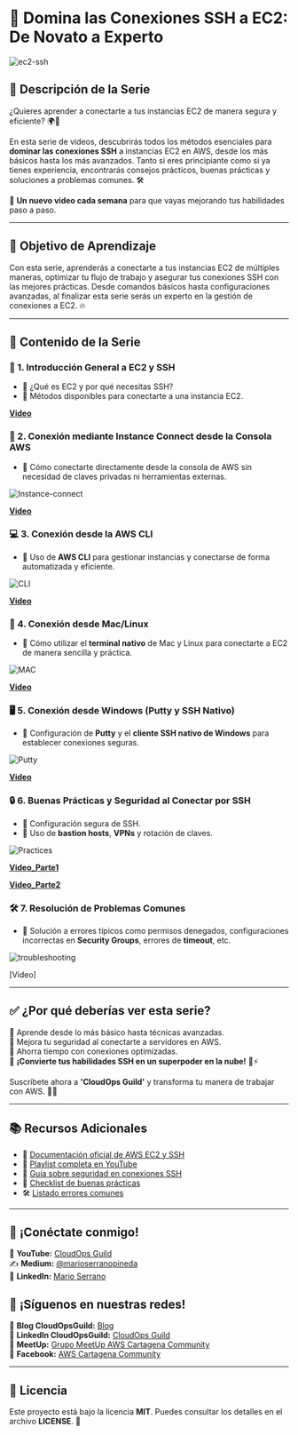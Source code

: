 # 🔐 Domina las Conexiones SSH a EC2: De Novato a Experto

![ec2-ssh](imagenes/masteringSSH_connections.png)

## 📝 Descripción de la Serie

¿Quieres aprender a conectarte a tus instancias EC2 de manera segura y eficiente? 🌍🚀

En esta serie de videos, descubrirás todos los métodos esenciales para **dominar las conexiones SSH** a instancias EC2 en AWS, desde los más básicos hasta los más avanzados. Tanto si eres principiante como si ya tienes experiencia, encontrarás consejos prácticos, buenas prácticas y soluciones a problemas comunes. 🛠️

📅 **Un nuevo video cada semana** para que vayas mejorando tus habilidades paso a paso.

---

## 🎯 Objetivo de Aprendizaje

Con esta serie, aprenderás a conectarte a tus instancias EC2 de múltiples maneras, optimizar tu flujo de trabajo y asegurar tus conexiones SSH con las mejores prácticas. Desde comandos básicos hasta configuraciones avanzadas, al finalizar esta serie serás un experto en la gestión de conexiones a EC2. 🔥

---

## 📌 Contenido de la Serie

### 📌 1. Introducción General a EC2 y SSH
- 📍 ¿Qué es EC2 y por qué necesitas SSH?
- 📍 Métodos disponibles para conectarte a una instancia EC2.

**[Video](https://youtu.be/Uqdb9p36yUA)**

### 🔑 2. Conexión mediante Instance Connect desde la Consola AWS
- 📍 Cómo conectarte directamente desde la consola de AWS sin necesidad de claves privadas ni herramientas externas.

![Instance-connect](imagenes/Instance_Connect.png)

**[Video](https://youtu.be/cJSf-yH4gzI)**

### 💻 3. Conexión desde la AWS CLI
- 📍 Uso de **AWS CLI** para gestionar instancias y conectarse de forma automatizada y eficiente.

![CLI](imagenes/CLI_to_Connect_to_EC2.png)

**[Video](https://youtu.be/KC4-1y23Kes)**

### 🐧 4. Conexión desde Mac/Linux
- 📍 Cómo utilizar el **terminal nativo** de Mac y Linux para conectarte a EC2 de manera sencilla y práctica.

![MAC](imagenes/EC2_from_Mac_Linux.png)

**[Video](https://youtu.be/xuFcYQM3o9I)**

### 🖥️ 5. Conexión desde Windows (Putty y SSH Nativo)
- 📍 Configuración de **Putty** y el **cliente SSH nativo de Windows** para establecer conexiones seguras.

![Putty](imagenes/Putty_Native_SSH.png)

**[Video](https://youtu.be/mpJgbS9vbJA)**

### 🔒 6. Buenas Prácticas y Seguridad al Conectar por SSH
- 📍 Configuración segura de SSH.
- 📍 Uso de **bastion hosts**, **VPNs** y rotación de claves.

![Practices](imagenes/Secure_Your_SSHConnection_%20Best%20Practices.png)

**[Video_Parte1](https://youtu.be/wD-QL2kuC_c)**

**[Video_Parte2](https://youtu.be/kR9FkE2fyZA)**

### 🛠️ 7. Resolución de Problemas Comunes
- 📍 Solución a errores típicos como permisos denegados, configuraciones incorrectas en **Security Groups**, errores de **timeout**, etc.

![troubleshooting](imagenes/Troubleshoot_EC2_Connection_Issues.png)

[Video]

---

## ✅ ¿Por qué deberías ver esta serie?

🔹 Aprende desde lo más básico hasta técnicas avanzadas.  
🔹 Mejora tu seguridad al conectarte a servidores en AWS.  
🔹 Ahorra tiempo con conexiones optimizadas.  
🔹 **¡Convierte tus habilidades SSH en un superpoder en la nube!** 💪⚡

Suscríbete ahora a **'CloudOps Guild'** y transforma tu manera de trabajar con AWS. 🎥🔥

---

## 📚 Recursos Adicionales

- 📖 [Documentación oficial de AWS EC2 y SSH](https://docs.aws.amazon.com/AWSEC2/latest/UserGuide/AccessingInstances.html)
- 🎥 [Playlist completa en YouTube](URL)
- 🔐 [Guía sobre seguridad en conexiones SSH](https://docs.aws.amazon.com/AWSEC2/latest/UserGuide/ec2-key-pairs.html)
- 📝 [Checklist de buenas prácticas](recursos/checklist_buenas_practicas_SSH.pdf)
- 🛠️ [Listado errores comunes](recursos/errores_comunes_SSH.pdf)

---

## 🤝 ¡Conéctate conmigo!
🌟 **YouTube:** [CloudOps Guild](https://www.youtube.com/@CloudOpsGuildCommunity)  
✍️ **Medium:** [@marioserranopineda](https://medium.com/@marioserranopineda)  
💼 **LinkedIn:** [Mario Serrano](https://www.linkedin.com/in/mario-rodrigo-serrano-pineda/)  

## 📢 ¡Síguenos en nuestras redes!
📝 **Blog CloudOpsGuild:** [Blog](https://cloudopsguild.com/blog/)  
💼 **LinkedIn CloudOpsGuild:** [CloudOps Guild](https://www.linkedin.com/company/cloudopsguild/)  
📅 **MeetUp:** [Grupo MeetUp AWS Cartagena Community](https://www.meetup.com/es-ES/aws-colombia-cartagena/)  
📘 **Facebook:** [AWS Cartagena Community](https://www.facebook.com/aws.cartagena/)  

---

## 📝 **Licencia**
Este proyecto está bajo la licencia **MIT**. Puedes consultar los detalles en el archivo **LICENSE**. 📜
